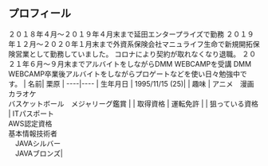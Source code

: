 ## プロフィール<br>
２０１８年４月～２０１９年４月末まで延田エンタープライズで勤務
２０１９年１２月～２０２０年１月末まで外資系保険会社マニュライフ生命で新規開拓保険営業として勤務していました。
コロナにより契約が取れなくなり退職。
２０２１年６月～９月末までアルバイトをしながらDMM WEBCAMPを受講
DMM WEBCAMP卒業後アルバイトをしながらプロゲートなどを使い日々勉強中です。
| 名前| 栗原 |
----|---- 
| 生年月日 | 1995/11/15 (25)|
| 趣味 | アニメ　漫画　カラオケ <br> バスケットボール　メジャリーグ鑑賞 |
| 取得資格 | 運転免許 |
| 狙っている資格 | ITパスポート <br> AWS認定資格 <br> 基本情報技術者<br>　JAVAシルバー <br>　JAVAブロンズ| 
